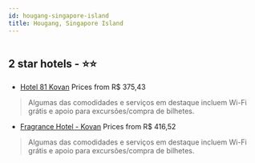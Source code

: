 ```yaml
---
id: hougang-singapore-island
title: Hougang, Singapore Island
---
```


<center><img src="https://i.travelapi.com/hotels/5000000/4610000/4607700/4607637/7f8fe6fd_z.jpg" alt="" /></center>


##  2 star hotels - ⭐️⭐️

-    [Hotel 81 Kovan](https://www.hurb.com/br/aud/https://www.hurb.com/br/hotels/hougang/hotel-81-kovan-HT-FJRK?cmp=18055) Prices from R$ 375,43
   > Algumas das comodidades e serviços em destaque incluem Wi-Fi grátis e apoio para excursões/compra de bilhetes.
-    [Fragrance Hotel - Kovan](https://www.hurb.com/br/aud/https://www.hurb.com/br/hotels/hougang/fragrance-hotel-kovan-HT-W0DG?cmp=18055) Prices from R$ 416,52
   > Algumas das comodidades e serviços em destaque incluem Wi-Fi grátis e apoio para excursões/compra de bilhetes.

